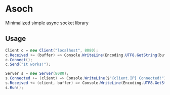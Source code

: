 # Asoch

Minimalized simple async socket library

## Usage

```csharp
Client c = new Client("localhost", 8080);
c.Received += (buffer) => Console.WriteLine(Encoding.UTF8.GetString(buffer));
c.Connect();
c.Send("It works!");
```

```csharp
Server s = new Server(8080);
s.Connected += (client) => Console.WriteLine($"{client.IP} Connected!");
s.Received += (client, buffer) => Console.WriteLine(Encoding.UTF8.GetString(buffer));
s.Run();
```